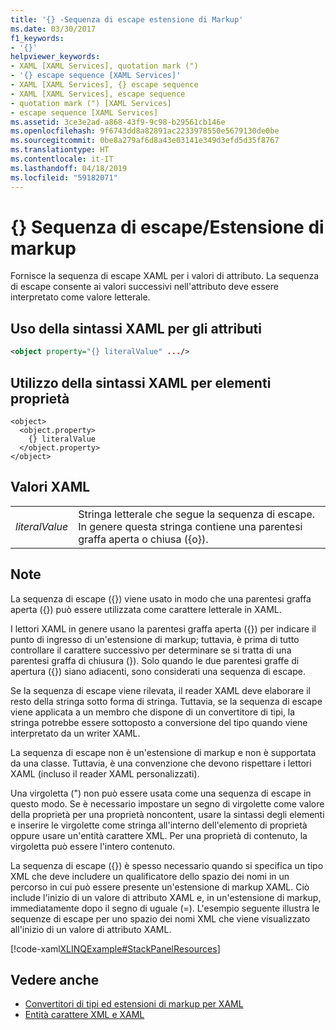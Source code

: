 ```yaml
---
title: '{} -Sequenza di escape estensione di Markup'
ms.date: 03/30/2017
f1_keywords:
- '{}'
helpviewer_keywords:
- XAML [XAML Services], quotation mark (")
- '{} escape sequence [XAML Services]'
- XAML [XAML Services], {} escape sequence
- XAML [XAML Services], escape sequence
- quotation mark (") [XAML Services]
- escape sequence [XAML Services]
ms.assetid: 3ce3e2ad-a868-43f9-9c98-b29561cb146e
ms.openlocfilehash: 9f6743dd8a82891ac2233978550e5679130de0be
ms.sourcegitcommit: 0be8a279af6d8a43e03141e349d3efd5d35f8767
ms.translationtype: HT
ms.contentlocale: it-IT
ms.lasthandoff: 04/18/2019
ms.locfileid: "59182071"
---
```

# <a name="-escape-sequence--markup-extension"></a>{} Sequenza di escape/Estensione di markup
Fornisce la sequenza di escape XAML per i valori di attributo. La sequenza di escape consente ai valori successivi nell'attributo deve essere interpretato come valore letterale.  
  
## <a name="xaml-attribute-usage"></a>Uso della sintassi XAML per gli attributi  
  
```xml  
<object property="{} literalValue" .../>  
```  
  
## <a name="xaml-property-element-usage"></a>Utilizzo della sintassi XAML per elementi proprietà  
  
```  
<object>  
  <object.property>  
    {} literalValue  
  </object.property>  
</object>  
```  
  
## <a name="xaml-values"></a>Valori XAML  
  
|||  
|-|-|  
|*literalValue*|Stringa letterale che segue la sequenza di escape. In genere questa stringa contiene una parentesi graffa aperta o chiusa ({o}).|  
  
## <a name="remarks"></a>Note  
 La sequenza di escape ({}) viene usato in modo che una parentesi graffa aperta ({}) può essere utilizzata come carattere letterale in XAML.  
  
 I lettori XAML in genere usano la parentesi graffa aperta ({}) per indicare il punto di ingresso di un'estensione di markup; tuttavia, è prima di tutto controllare il carattere successivo per determinare se si tratta di una parentesi graffa di chiusura (}). Solo quando le due parentesi graffe di apertura ({}) siano adiacenti, sono considerati una sequenza di escape.  
  
 Se la sequenza di escape viene rilevata, il reader XAML deve elaborare il resto della stringa sotto forma di stringa. Tuttavia, se la sequenza di escape viene applicata a un membro che dispone di un convertitore di tipi, la stringa potrebbe essere sottoposto a conversione del tipo quando viene interpretato da un writer XAML.  
  
 La sequenza di escape non è un'estensione di markup e non è supportata da una classe. Tuttavia, è una convenzione che devono rispettare i lettori XAML (incluso il reader XAML personalizzati).  
  
 Una virgoletta (") non può essere usata come una sequenza di escape in questo modo. Se è necessario impostare un segno di virgolette come valore della proprietà per una proprietà noncontent, usare la sintassi degli elementi e inserire le virgolette come stringa all'interno dell'elemento di proprietà oppure usare un'entità carattere XML. Per una proprietà di contenuto, la virgoletta può essere l'intero contenuto.  
  
 La sequenza di escape ({}) è spesso necessario quando si specifica un tipo XML che deve includere un qualificatore dello spazio dei nomi in un percorso in cui può essere presente un'estensione di markup XAML. Ciò include l'inizio di un valore di attributo XAML e, in un'estensione di markup, immediatamente dopo il segno di uguale (=). L'esempio seguente illustra le sequenze di escape per uno spazio dei nomi XML che viene visualizzato all'inizio di un valore di attributo XAML.  
  
 [!code-xaml[XLINQExample#StackPanelResources](~/samples/snippets/csharp/VS_Snippets_Wpf/XLinqExample/CSharp/Window1.xaml#stackpanelresources)]  
  
## <a name="see-also"></a>Vedere anche

- [Convertitori di tipi ed estensioni di markup per XAML](type-converters-and-markup-extensions-for-xaml.md)
- [Entità carattere XML e XAML](xml-character-entities-and-xaml.md)
